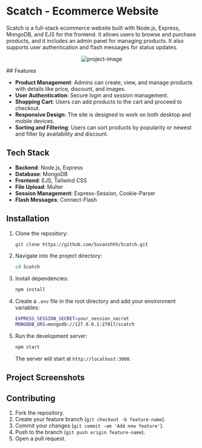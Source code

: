 
# Scatch - Ecommerce Website

Scatch is a full-stack ecommerce website built with Node.js, Express, MongoDB, and EJS for the frontend. It allows users to browse and purchase products, and it includes an admin panel for managing products. It also supports user authentication and flash messages for status updates.


<p align="center"><img src="https://i.postimg.cc/nzg3gkL2/index-route.png" alt="project-image"></p>
## Features

- **Product Management**: Admins can create, view, and manage products with details like price, discount, and images.
- **User Authentication**: Secure login and session management.
- **Shopping Cart**: Users can add products to the cart and proceed to checkout.
- **Responsive Design**: The site is designed to work on both desktop and mobile devices.
- **Sorting and Filtering**: Users can sort products by popularity or newest and filter by availability and discount.

## Tech Stack

- **Backend**: Node.js, Express
- **Database**: MongoDB
- **Frontend**: EJS, Tailwind CSS
- **File Upload**: Multer
- **Session Management**: Express-Session, Cookie-Parser
- **Flash Messages**: Connect-Flash

## Installation

1. Clone the repository:

   ```bash
   git clone https://github.com/Suvanshhh/Scatch.git
   ```

2. Navigate into the project directory:

   ```bash
   cd Scatch
   ```

3. Install dependencies:

   ```bash
   npm install
   ```

4. Create a `.env` file in the root directory and add your environment variables:

   ```bash
   EXPRESS_SESSION_SECRET=your_session_secret
   MONGODB_URI=mongodb://127.0.0.1:27017/scatch
   ```

5. Run the development server:

   ```bash
   npm start
   ```

   The server will start at `http://localhost:3000`.

## Project Screenshots


## Contributing

1. Fork the repository.
2. Create your feature branch (`git checkout -b feature-name`).
3. Commit your changes (`git commit -am 'Add new feature'`).
4. Push to the branch (`git push origin feature-name`).
5. Open a pull request.

